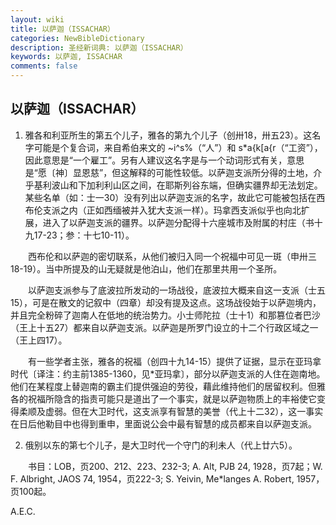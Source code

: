 ```yaml
---
layout: wiki
title: 以萨迦（ISSACHAR）
categories: NewBibleDictionary
description: 圣经新词典: 以萨迦（ISSACHAR）
keywords: 以萨迦, ISSACHAR
comments: false
---
```


## 以萨迦（ISSACHAR）

1. 雅各和利亚所生的第五个儿子，雅各的第九个儿子（创卅18，卅五23）。这名字可能是个复合词，来自希伯来文的 ~i^s%（“人”）和 s*a{k[a{r（“工资”），因此意思是“一个雇工”。另有人建议这名字是与一个动词形式有关，意思是“愿〔神〕显恩慈”，但这解释的可能性较低。以萨迦支派所分得的土地，介乎基利波山和下加利利山区之间，在耶斯列谷东端，但确实疆界却无法划定。某些名单（如：士一30）没有列出以萨迦支派的名字，故此它可能被包括在西布伦支派之内（正如西缅被并入犹大支派一样）。玛拿西支派似乎也向北扩展，进入了以萨迦支派的疆界。以萨迦分配得十六座城市及附属的村庄（书十九17-23；参：十七10-11）。

　　西布伦和以萨迦的密切联系，从他们被归入同一个祝福中可见一斑（申卅三18-19）。当中所提及的山无疑就是他泊山，他们在那里共用一个圣所。

　　以萨迦支派参与了底波拉所发动的一场战役，底波拉大概来自这一支派（士五15），可是在散文的记叙中（四章）却没有提及这点。这场战役始于以萨迦境内，并且完全粉碎了迦南人在低地的统治势力。小士师陀拉（士十1）和那篡位者巴沙（王上十五27）都来自以萨迦支派。以萨迦是所罗门设立的十二个行政区域之一（王上四17）。

　　有一些学者主张，雅各的祝福（创四十九14-15）提供了证据，显示在亚玛拿时代〔译注：约主前1385-1360，见*亚玛拿〕，部分以萨迦支派的人住在迦南地。他们在某程度上替迦南的霸主们提供强迫的劳役，藉此维持他们的居留权利。但雅各的祝福所隐含的指责可能只是道出了一个事实，就是以萨迦物质上的丰裕使它变得柔顺及虚弱。但在大卫时代，这支派享有智慧的美誉（代上十二32），这一事实在日后他勒目中也得到重申，里面说公会中最有智慧的成员都来自以萨迦支派。

2. 俄别以东的第七个儿子，是大卫时代一个守门的利未人（代上廿六5）。

　　书目：LOB，页200、212、223、232-3; A. Alt, PJB 24, 1928，页7起；W. F. Albright, JAOS 74, 1954，页222-3; S. Yeivin, Me*langes A. Robert, 1957，页100起。

A.E.C.










